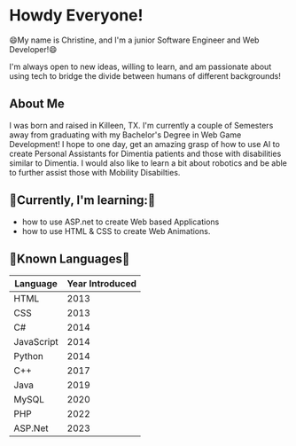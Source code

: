 <!--
**cnb028/cnb028** is a ✨ _special_ ✨ repository because its `README.md` (this file) appears on your GitHub profile.
-->

# Howdy Everyone!

😄My name is Christine, and I'm a junior Software Engineer and Web Developer!😄

I'm always open to new ideas, willing to learn, and am passionate about using tech to bridge the divide between humans of different backgrounds!

## About Me
I was born and raised in Killeen, TX. I'm currently a couple of Semesters away from graduating with my Bachelor's Degree in Web Game Development! I hope to one day, get an amazing grasp of how to use AI to create Personal Assistants for Dimentia patients and those with disabilities similar to Dimentia. I would also like to learn a bit about robotics and be able to further assist those with Mobility Disabilties.

## 🌱Currently, I'm learning:🌱
- how to use ASP.net to create Web based Applications
- how to use HTML & CSS to create Web Animations.


## 🔭Known Languages🔭
|Language|Year Introduced|
|---|---|
|HTML|2013|
|CSS|2013|
|C#|2014|
|JavaScript|2014|
|Python|2014|
|C++|2017|
|Java|2019|
|MySQL|2020|
|PHP|2022|
|ASP.Net|2023|








